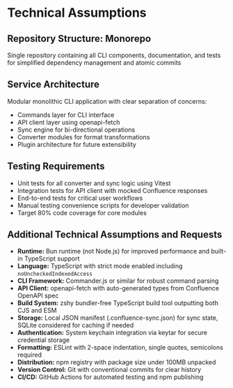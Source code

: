# Technical Assumptions

## Repository Structure: Monorepo

Single repository containing all CLI components, documentation, and tests for simplified dependency management and atomic commits

## Service Architecture

Modular monolithic CLI application with clear separation of concerns:
- Commands layer for CLI interface
- API client layer using openapi-fetch
- Sync engine for bi-directional operations
- Converter modules for format transformations
- Plugin architecture for future extensibility

## Testing Requirements

- Unit tests for all converter and sync logic using Vitest
- Integration tests for API client with mocked Confluence responses
- End-to-end tests for critical user workflows
- Manual testing convenience scripts for developer validation
- Target 80% code coverage for core modules

## Additional Technical Assumptions and Requests

- **Runtime:** Bun runtime (not Node.js) for improved performance and built-in TypeScript support
- **Language:** TypeScript with strict mode enabled including `noUncheckedIndexedAccess`
- **CLI Framework:** Commander.js or similar for robust command parsing
- **API Client:** openapi-fetch with auto-generated types from Confluence OpenAPI spec
- **Build System:** zshy bundler-free TypeScript build tool outputting both CJS and ESM
- **Storage:** Local JSON manifest (.confluence-sync.json) for sync state, SQLite considered for caching if needed
- **Authentication:** System keychain integration via keytar for secure credential storage
- **Formatting:** ESLint with 2-space indentation, single quotes, semicolons required
- **Distribution:** npm registry with package size under 100MB unpacked
- **Version Control:** Git with conventional commits for clear history
- **CI/CD:** GitHub Actions for automated testing and npm publishing
